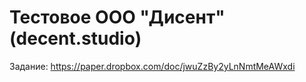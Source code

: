# Тестовое ООО "Дисент" (decent.studio)

Задание:
https://paper.dropbox.com/doc/jwuZzBy2yLnNmtMeAWxdi

